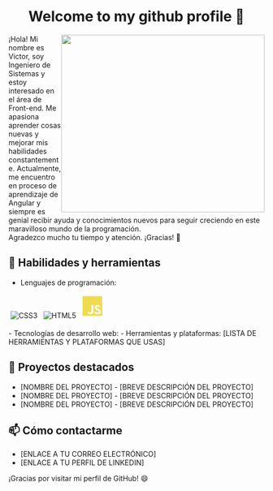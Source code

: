 <h1 align="center"> Welcome to my github profile 👋</h1>
<img align="right" src="https://img.freepik.com/vector-gratis/ilustracion-concepto-sitio-web-estatico_114360-5254.jpg" width="400" height="350" />
¡Hola! Mi nombre es Victor, soy Ingeniero de Sistemas y estoy interesado en el área de Front-end. Me apasiona aprender cosas nuevas y mejorar mis habilidades constantemente. Actualmente, me encuentro en proceso de aprendizaje de Angular y siempre es genial recibir ayuda y conocimientos nuevos para seguir creciendo en este maravilloso mundo de la programación.
<br>
Agradezco mucho tu tiempo y atención. ¡Gracias! 👋

## 🚀 Habilidades y herramientas

- Lenguajes de programación: 
<p> 
<img src="https://i.ibb.co/bLF1P6n/css-3.png" alt="CSS3" height="40" style="vertical-align:down; margin:4px"></a>
<img src="https://i.ibb.co/Ch4SDLV/html-1.png" alt="HTML5" height="40" style="vertical-align:down; margin:4px"></a>
<img src="https://raw.githubusercontent.com/devicons/devicon/master/icons/javascript/javascript-plain.svg" alt="JavaScript" height="40" style="vertical-align:down; margin:4px"></a>
</p>
- Tecnologías de desarrollo web: 
- Herramientas y plataformas: [LISTA DE HERRAMIENTAS Y PLATAFORMAS QUE USAS]

## 🔭 Proyectos destacados

- [NOMBRE DEL PROYECTO] - [BREVE DESCRIPCIÓN DEL PROYECTO]
- [NOMBRE DEL PROYECTO] - [BREVE DESCRIPCIÓN DEL PROYECTO]
- [NOMBRE DEL PROYECTO] - [BREVE DESCRIPCIÓN DEL PROYECTO]

## 📫 Cómo contactarme

- [ENLACE A TU CORREO ELECTRÓNICO]
- [ENLACE A TU PERFIL DE LINKEDIN]

¡Gracias por visitar mi perfil de GitHub! 😄
